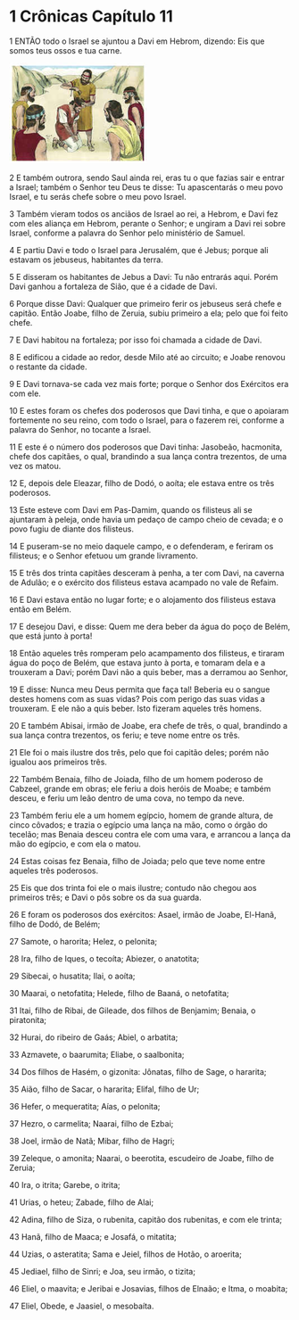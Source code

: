 # 1 Crônicas Capítulo 11

1	ENTÃO todo o Israel se ajuntou a Davi em Hebrom, dizendo: Eis que somos teus ossos e tua carne.

![](.img/13_1Ch_11_01_RG.jpg)

2	E também outrora, sendo Saul ainda rei, eras tu o que fazias sair e entrar a Israel; também o Senhor teu Deus te disse: Tu apascentarás o meu povo Israel, e tu serás chefe sobre o meu povo Israel.

3	Também vieram todos os anciãos de Israel ao rei, a Hebrom, e Davi fez com eles aliança em Hebrom, perante o Senhor; e ungiram a Davi rei sobre Israel, conforme a palavra do Senhor pelo ministério de Samuel.

4	E partiu Davi e todo o Israel para Jerusalém, que é Jebus; porque ali estavam os jebuseus, habitantes da terra.

5	E disseram os habitantes de Jebus a Davi: Tu não entrarás aqui. Porém Davi ganhou a fortaleza de Sião, que é a cidade de Davi.

6	Porque disse Davi: Qualquer que primeiro ferir os jebuseus será chefe e capitão. Então Joabe, filho de Zeruia, subiu primeiro a ela; pelo que foi feito chefe.

7	E Davi habitou na fortaleza; por isso foi chamada a cidade de Davi.

8	E edificou a cidade ao redor, desde Milo até ao circuito; e Joabe renovou o restante da cidade.

9	E Davi tornava-se cada vez mais forte; porque o Senhor dos Exércitos era com ele.

10	E estes foram os chefes dos poderosos que Davi tinha, e que o apoiaram fortemente no seu reino, com todo o Israel, para o fazerem rei, conforme a palavra do Senhor, no tocante a Israel.

11	E este é o número dos poderosos que Davi tinha: Jasobeão, hacmonita, chefe dos capitães, o qual, brandindo a sua lança contra trezentos, de uma vez os matou.

12	E, depois dele Eleazar, filho de Dodó, o aoíta; ele estava entre os três poderosos.

13	Este esteve com Davi em Pas-Damim, quando os filisteus ali se ajuntaram à peleja, onde havia um pedaço de campo cheio de cevada; e o povo fugiu de diante dos filisteus.

14	E puseram-se no meio daquele campo, e o defenderam, e feriram os filisteus; e o Senhor efetuou um grande livramento.

15	E três dos trinta capitães desceram à penha, a ter com Davi, na caverna de Adulão; e o exército dos filisteus estava acampado no vale de Refaim.

16	E Davi estava então no lugar forte; e o alojamento dos filisteus estava então em Belém.

17	E desejou Davi, e disse: Quem me dera beber da água do poço de Belém, que está junto à porta!

18	Então aqueles três romperam pelo acampamento dos filisteus, e tiraram água do poço de Belém, que estava junto à porta, e tomaram dela e a trouxeram a Davi; porém Davi não a quis beber, mas a derramou ao Senhor,

19	E disse: Nunca meu Deus permita que faça tal! Beberia eu o sangue destes homens com as suas vidas? Pois com perigo das suas vidas a trouxeram. E ele não a quis beber. Isto fizeram aqueles três homens.

20	E também Abisai, irmão de Joabe, era chefe de três, o qual, brandindo a sua lança contra trezentos, os feriu; e teve nome entre os três.

21	Ele foi o mais ilustre dos três, pelo que foi capitão deles; porém não igualou aos primeiros três.

22	Também Benaia, filho de Joiada, filho de um homem poderoso de Cabzeel, grande em obras; ele feriu a dois heróis de Moabe; e também desceu, e feriu um leão dentro de uma cova, no tempo da neve.

23	Também feriu ele a um homem egípcio, homem de grande altura, de cinco côvados; e trazia o egípcio uma lança na mão, como o órgão do tecelão; mas Benaia desceu contra ele com uma vara, e arrancou a lança da mão do egípcio, e com ela o matou.

24	Estas coisas fez Benaia, filho de Joiada; pelo que teve nome entre aqueles três poderosos.

25	Eis que dos trinta foi ele o mais ilustre; contudo não chegou aos primeiros três; e Davi o pôs sobre os da sua guarda.

26	E foram os poderosos dos exércitos: Asael, irmão de Joabe, El-Hanã, filho de Dodó, de Belém;

27	Samote, o harorita; Helez, o pelonita;

28	Ira, filho de Iques, o tecoíta; Abiezer, o anatotita;

29	Sibecai, o husatita; Ilai, o aoíta;

30	Maarai, o netofatita; Helede, filho de Baaná, o netofatita;

31	Itai, filho de Ribai, de Gileade, dos filhos de Benjamim; Benaia, o piratonita;

32	Hurai, do ribeiro de Gaás; Abiel, o arbatita;

33	Azmavete, o baarumita; Eliabe, o saalbonita;

34	Dos filhos de Hasém, o gizonita: Jônatas, filho de Sage, o hararita;

35	Aião, filho de Sacar, o hararita; Elifal, filho de Ur;

36	Hefer, o mequeratita; Aías, o pelonita;

37	Hezro, o carmelita; Naarai, filho de Ezbai;

38	Joel, irmão de Natã; Mibar, filho de Hagri;

39	Zeleque, o amonita; Naarai, o beerotita, escudeiro de Joabe, filho de Zeruia;

40	Ira, o itrita; Garebe, o itrita;

41	Urias, o heteu; Zabade, filho de Alai;

42	Adina, filho de Siza, o rubenita, capitão dos rubenitas, e com ele trinta;

43	Hanã, filho de Maaca; e Josafá, o mitatita;

44	Uzias, o asteratita; Sama e Jeiel, filhos de Hotão, o aroerita;

45	Jediael, filho de Sinri; e Joa, seu irmão, o tizita;

46	Eliel, o maavita; e Jeribai e Josavias, filhos de Elnaão; e Itma, o moabita;

47	Eliel, Obede, e Jaasiel, o mesobaíta.

